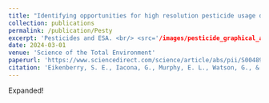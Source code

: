 ```yaml
---
title: "Identifying opportunities for high resolution pesticide usage data to improve the efficiency of endangered species pesticide risk assessment"
collection: publications
permalink: /publication/Pesty
excerpt: 'Pesticides and ESA. <br/> <src='/images/pesticide_graphical_abstract.png'>'
date: 2024-03-01
venue: 'Science of the Total Environment'
paperurl: 'https://www.sciencedirect.com/science/article/abs/pii/S0048969724008829'
citation: 'Eikenberry, S. E., Iacona, G., Murphy, E. L., Watson, G., & Gerber, L. R. (2024). Identifying opportunities for high resolution pesticide usage data to improve the efficiency of endangered species pesticide risk assessment. Science of The Total Environment, 170743.'
---
```


Expanded!
